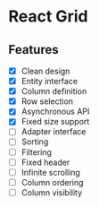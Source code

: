# React Grid

## Features

- [x] Clean design
- [x] Entity interface
- [x] Column definition
- [x] Row selection
- [x] Asynchronous API
- [x] Fixed size support
- [ ] Adapter interface
- [ ] Sorting
- [ ] Filtering
- [ ] Fixed header
- [ ] Infinite scrolling
- [ ] Column ordering
- [ ] Column visibility
